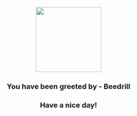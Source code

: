 <p align="center">
            <img src="https://raw.githubusercontent.com/PokeAPI/sprites/master/sprites/pokemon/15.png" width="150" height="150">
          </p>
          <h3 align="center">You have been greeted by - <b>Beedrill</b></h3>
          <h3 align="center">Have a nice day!</h3>
        